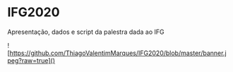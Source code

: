 # IFG2020
Apresentação, dados e script da palestra dada ao IFG

![https://github.com/ThiagoValentimMarques/IFG2020/blob/master/banner.jpeg?raw=true]()
